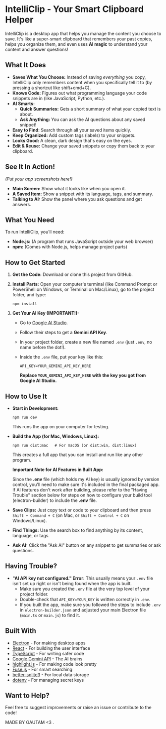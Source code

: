# IntelliClip - Your Smart Clipboard Helper

IntelliClip is a desktop app that helps you manage the content you choose to save. It's like a super-smart clipboard that remembers your past copies, helps you organize them, and even uses **AI magic** to understand your content and answer questions!

## What It Does

- **Saves What You Choose:** Instead of saving *everything* you copy, IntelliClip only remembers content when you specifically tell it to (by pressing a shortcut like shift+cmd+C).
- **Knows Code:** Figures out what programming language your code snippets are in (like JavaScript, Python, etc.).
- **AI Smarts:**
    - **Quick Summaries:** Gets a short summary of what your copied text is about.
    - **Ask Anything:** You can ask the AI questions about any saved snippet!
- **Easy to Find:** Search through all your saved items quickly.
- **Keep Organized:** Add custom tags (labels) to your snippets.
- **Looks Good:** A clean, dark design that's easy on the eyes.
- **Edit & Reuse:** Change your saved snippets or copy them back to your clipboard.

## See It In Action!

*(Put your app screenshots here!)*

- **Main Screen:** Show what it looks like when you open it.
- **A Saved Item:** Show a snippet with its language, tags, and summary.
- **Talking to AI:** Show the panel where you ask questions and get answers.

## What You Need

To run IntelliClip, you'll need:

- **Node.js:** (A program that runs JavaScript outside your web browser)
- **npm:** (Comes with Node.js, helps manage project parts)

## How to Get Started

1. **Get the Code:** Download or clone this project from GitHub.
2. **Install Parts:** Open your computer's terminal (like Command Prompt or PowerShell on Windows, or Terminal on Mac/Linux), go to the project folder, and type:
    
    ```
    npm install
    ```
    
3. **Get Your AI Key (IMPORTANT!):**
    - Go to [Google AI Studio](https://aistudio.google.com/).
    - Follow their steps to get a **Gemini API Key**.
    - In your project folder, create a new file named `.env` (just `.env`, no name before the dot!).
    - Inside the `.env` file, put your key like this:
        
        ```
        API_KEY=YOUR_GEMINI_API_KEY_HERE
        ```
        
        **Replace `YOUR_GEMINI_API_KEY_HERE` with the key you got from Google AI Studio.**
        

## How to Use It

- **Start in Development:**
    
    ```
    npm run dev
    ```
    
    This runs the app on your computer for testing.
    
- **Build the App (for Mac, Windows, Linux):**
    
    ```
    npm run dist:mac   # For macOS (or dist:win, dist:linux)
    ```
    
    This creates a full app that you can install and run like any other program.
    
    **Important Note for AI Features in Built App:**
    
    Since the **.env** file (which holds my AI key) is usually ignored by version control, you'll need to make sure it's included in the final packaged app. If AI features don't work after building, please refer to the "Having Trouble" section below for steps on how to configure your build tool (electron-builder) to include the **.env** file.
    
- **Save Clips:** Just copy text or code to your clipboard and then press `Shift + Command + C` (on Mac, or `Shift + Control + C` on Windows/Linux).
- **Find Things:** Use the search box to find anything by its content, language, or tags.
- **Ask AI:** Click the "Ask AI" button on any snippet to get summaries or ask questions.

## Having Trouble?

- **"AI API key not configured." Error:** This usually means your `.env` file isn't set up right or isn't being found when the app is built.
    - Make sure you created the `.env` file at the very top level of your project folder.
    - Double-check that `API_KEY=YOUR_KEY` is written correctly in `.env`.
    - If you built the app, make sure you followed the steps to include `.env` in `electron-builder.json` and adjusted your main Electron file (`main.ts` or `main.js`) to find it.

## Built With

- [Electron](https://www.electronjs.org/) - For making desktop apps
- [React](https://react.dev/) - For building the user interface
- [TypeScript](https://www.typescriptlang.org/) - For writing safer code
- [Google Gemini API](https://ai.google.dev/gemini-api) - The AI brains
- [highlight.js](https://highlightjs.org/) - For making code look pretty
- [Fuse.js](https://fusejs.io/) - For smart searching
- [better-sqlite3](https://github.com/JoshuaWise/better-sqlite3) - For local data storage
- [dotenv](https://www.npmjs.com/package/dotenv) - For managing secret keys

## Want to Help?

Feel free to suggest improvements or raise an issue or contribute to the code!

MADE BY GAUTAM <3 .
